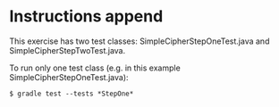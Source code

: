 # Instructions append

This exercise has two test classes: SimpleCipherStepOneTest.java and SimpleCipherStepTwoTest.java.

To run only one test class (e.g. in this example SimpleCipherStepOneTest.java):
```
$ gradle test --tests *StepOne*
```
